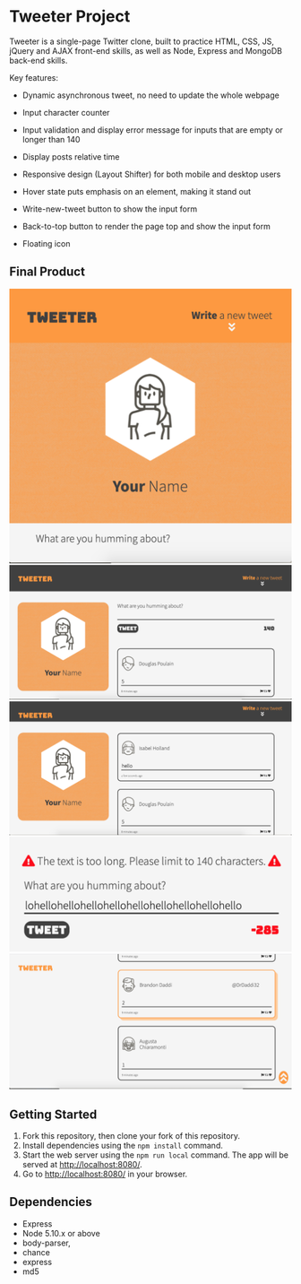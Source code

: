 # Tweeter Project

Tweeter is a single-page Twitter clone, built to practice HTML, CSS, JS, jQuery and AJAX front-end skills, as well as Node, Express and MongoDB back-end skills.

Key features:

- Dynamic asynchronous tweet, no need to update the whole webpage
- Input character counter
- Input validation and display error message for inputs that are empty or longer than 140
- Display posts relative time

- Responsive design (Layout Shifter) for both mobile and desktop users
- Hover state puts emphasis on an element, making it stand out 
- Write-new-tweet button to show the input form
- Back-to-top button to render the page top and show the input form
- Floating icon


## Final Product

!["mobile-page"](https://github.com/gybubest/tweeter/blob/master/docs/mobile-page.png?raw=true)
!["desktop-page"](https://github.com/gybubest/tweeter/blob/master/docs/desktop-page.png?raw=true)
!["after-tweet"](https://github.com/gybubest/tweeter/blob/master/docs/after-tweet.png?raw=true)
!["error-message"](https://github.com/gybubest/tweeter/blob/master/docs/error-message.png?raw=true)
!["hover-state"](https://github.com/gybubest/tweeter/blob/master/docs/hover-state.png?raw=true)

## Getting Started

1. Fork this repository, then clone your fork of this repository.
2. Install dependencies using the `npm install` command.
3. Start the web server using the `npm run local` command. The app will be served at <http://localhost:8080/>.
4. Go to <http://localhost:8080/> in your browser.

## Dependencies

- Express
- Node 5.10.x or above
- body-parser,
- chance
- express
- md5